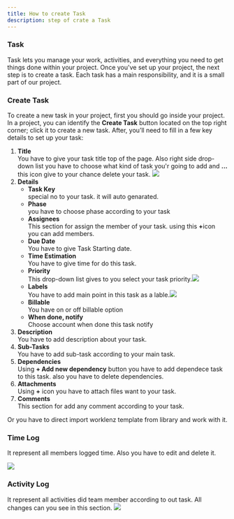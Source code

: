 ```yaml
---
title: How to create Task
description: step of crate a Task
---
```


### Task

Task lets you manage your work, activities, and everything you need to get things done within your project. Once you've set up your project, the next step is to create a task. Each task has a main responsibility, and it is a small part of our project.

### Create Task

To create a new task in your project, first you should go inside your project. In a project, you can identify the **Create Task** button located on the top right corner; click it to create a new task. After, you’ll need to fill in a few key details to set up your task:

1. <b>Title</b><br> You have to give your task title top of the page. Also right side drop-down list you have to choose what kind of task you'r going to add and <b>... </b> this icon give to your chance delete your task. <img src="/task_choose.png" >
2. <b>Details</b>
    <ul>
    <li><b>Task Key</b><br>special no to your task. it will auto genarated.</li>
   <li><b>Phase</b><br> you have to choose phase according to your task </li>
   <li><b>Assignees</b><br>This section for assign the member of your task. using this <b>+</b>icon you can add members. </li>
   <li><b>Due Date</b><br>You have to give Task Starting date.</li>
   <li><b>Time Estimation</b><br> You have to give time for do this task.</li>
   <li><b>Priority</b><br>This drop-down list gives to you select your task priority.<img src="/priority_list.png" > </li>
   <li><b>Labels</b><br> You have to add main point in this task as a lable.<img src="/lable.png" ></li>
   <li><b>Billable</b><br> You have on or off billable option</li>
   <li><b>When done, notify</b><br>Choose account when done this task notify</li>
    </ul>
3. <b>Description</b><br>You have to add description about your task.
4. <b>Sub-Tasks</b><br> You have to add sub-task according to your main task.
5. <b>Dependencies</b><br> Using <b>+ Add new dependency</b> button you have to add dependece task to this task. also you have to delete dependencies.
6. <b> Attachments</b> <br>Using <b>+</b> icon you have to attach files want to your task.
7. <b>Comments</b> <br> This section for add any comment according to your task.

Or you have to direct import worklenz template from library and work with it.

### Time Log

It represent all members logged time. Also you have to edit and delete it.

<img src="/time_log.png" >

### Activity Log

It represent all activities did team member according to out task. All changes can you see in this section. <img src="/Activity_log.png" >
